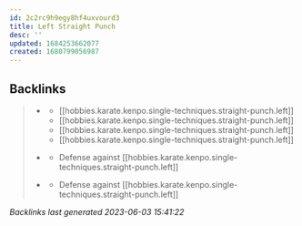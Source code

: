 ```yaml
---
id: 2c2rc9h9egy8hf4uxvourd3
title: Left Straight Punch
desc: ''
updated: 1684253662077
created: 1680799056987
---
```


## Backlinks

> - [](..\forms\hobbies.karate.kenpo.forms.long-form-1.md)
>   - [[hobbies.karate.kenpo.single-techniques.straight-punch.left]]
>   - [[hobbies.karate.kenpo.single-techniques.straight-punch.left]]
>   - [[hobbies.karate.kenpo.single-techniques.straight-punch.left]]
>   - [[hobbies.karate.kenpo.single-techniques.straight-punch.left]]
>    
> - [](..\techniques\hobbies.karate.kenpo.techniques.shielding-hammer.md)
>   - Defense against [[hobbies.karate.kenpo.single-techniques.straight-punch.left]]
>    
> - [](..\techniques\reversing-mace.md)
>   - Defense against [[hobbies.karate.kenpo.single-techniques.straight-punch.left]]

_Backlinks last generated 2023-06-03 15:41:22_



